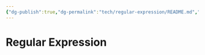 ```yaml
---
{"dg-publish":true,"dg-permalink":"tech/regular-expression/README.md","permalink":"/tech/regular-expression/README.md/"}
---
```



# Regular Expression